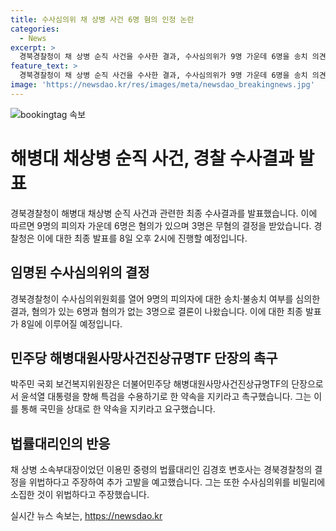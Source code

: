 ```yaml
---
title: 수사심의위 채 상병 사건 6명 혐의 인정 논란
categories:
  - News
excerpt: >
  경북경찰청이 채 상병 순직 사건을 수사한 결과, 수사심의위가 9명 가운데 6명을 송치 의견, 3명을 불송치(무혐의) 의견으로 결정했다. 이는 임성근 전 해병대 1사단장 등을 포함한 결론으로, 경찰의 최종 수사 결과에 영향을 미칠 가능성이 있다. 이에 대한 최종 발표는 8일 예정이며, 박주민 국회 보건복지위원장은 수사미진시 특검을 요구하겠다는 약속을 지키라고 촉구하고 있다. 또한, 이에 대한 법률대리인인 김경호 변호사는 경북청의 결정이 위법하다고 주장하며 추가 고발을 예고했다.
feature_text: >
  경북경찰청이 채 상병 순직 사건을 수사한 결과, 수사심의위가 9명 가운데 6명을 송치 의견, 3명을 불송치(무혐의) 의견으로 결정했다. 이는 임성근 전 해병대 1사단장 등을 포함한 결론으로, 경찰의 최종 수사 결과에 영향을 미칠 가능성이 있다. 이에 대한 최종 발표는 8일 예정이며, 박주민 국회 보건복지위원장은 수사미진시 특검을 요구하겠다는 약속을 지키라고 촉구하고 있다. 또한, 이에 대한 법률대리인인 김경호 변호사는 경북청의 결정이 위법하다고 주장하며 추가 고발을 예고했다.
image: 'https://newsdao.kr/res/images/meta/newsdao_breakingnews.jpg'
---
```


<p><img src="https://newsdao.kr/res/images/meta/newsdao_breakingnews.jpg" alt="bookingtag 속보" /></p>

<h1 data-ke-size="size26">해병대 채상병 순직 사건, 경찰 수사결과 발표</h1>

<p data-ke-size="size16">경북경찰청이 해병대 채상병 순직 사건과 관련한 최종 수사결과를 발표했습니다. 이에 따르면 9명의 피의자 가운데 6명은 혐의가 있으며 3명은 무혐의 결정을 받았습니다. 경찰청은 이에 대한 최종 발표를 8일 오후 2시에 진행할 예정입니다.</p>

<h2 data-ke-size="size24">임명된 수사심의위의 결정</h2>

<p data-ke-size="size16">경북경찰청이 수사심의위원회를 열어 9명의 피의자에 대한 송치·불송치 여부를 심의한 결과, 혐의가 있는 6명과 혐의가 없는 3명으로 결론이 나왔습니다. 이에 대한 최종 발표가 8일에 이루어질 예정입니다.</p>

<h2 data-ke-size="size24">민주당 해병대원사망사건진상규명TF 단장의 촉구</h2>

<p data-ke-size="size16">박주민 국회 보건복지위원장은 더불어민주당 해병대원사망사건진상규명TF의 단장으로서 윤석열 대통령을 향해 특검을 수용하기로 한 약속을 지키라고 촉구했습니다. 그는 이를 통해 국민을 상대로 한 약속을 지키라고 요구했습니다.</p>

<h2 data-ke-size="size24">법률대리인의 반응</h2>

<p data-ke-size="size16">채 상병 소속부대장이었던 이용민 중령의 법률대리인 김경호 변호사는 경북경찰청의 결정을 위법하다고 주장하여 추가 고발을 예고했습니다. 그는 또한 수사심의위를 비밀리에 소집한 것이 위법하다고 주장했습니다.</p>
실시간 뉴스 속보는, <a href="https://newsdao.kr" rel="dofollow">https://newsdao.kr</a>


